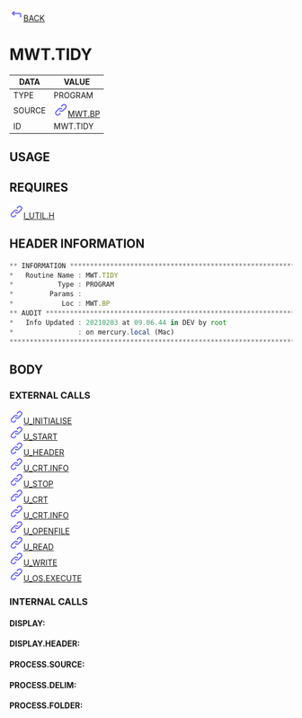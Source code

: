 <img src="../.resources/themes/unicons-line-6563ff/corner-up-left-alt.svg" alt="BACK" width="25" />[BACK](../DOCS/MWT.BP.md)  
# MWT.TIDY  
|DATA|VALUE|
| --- | --- |
|TYPE|PROGRAM|
|SOURCE|<img src="../.resources/themes/unicons-line-6563ff/link.svg" alt="MWT.BP" width="25" />[MWT.BP](../DOCS/MWT.BP.md)|
|ID|MWT.TIDY|
    
## USAGE  
  
## REQUIRES  
<img src="../.resources/themes/unicons-line-6563ff/link.svg" alt="I_UTIL.H" width="25" />[I_UTIL.H](../DOCS.PAGE/I_UTIL.H.md)  
    
## HEADER INFORMATION  
```javascript
** INFORMATION ****************************************************************
*   Routine Name : MWT.TIDY
*           Type : PROGRAM
*         Params :
*            Loc : MWT.BP
** AUDIT **********************************************************************
*   Info Updated : 20210203 at 09.06.44 in DEV by root
*                : on mercury.local (Mac)
*******************************************************************************

```
## BODY  
### EXTERNAL CALLS  
<img src="../.resources/themes/unicons-line-6563ff/link.svg" alt="U_INITIALISE" width="25" />[U_INITIALISE](../DOCS.PAGE/U_INITIALISE.md)  
<img src="../.resources/themes/unicons-line-6563ff/link.svg" alt="U_START" width="25" />[U_START](../DOCS.PAGE/U_START.md)  
<img src="../.resources/themes/unicons-line-6563ff/link.svg" alt="U_HEADER" width="25" />[U_HEADER](../DOCS.PAGE/U_HEADER.md)  
<img src="../.resources/themes/unicons-line-6563ff/link.svg" alt="U_CRT.INFO" width="25" />[U_CRT.INFO](../DOCS.PAGE/U_CRT.INFO.md)  
<img src="../.resources/themes/unicons-line-6563ff/link.svg" alt="U_STOP" width="25" />[U_STOP](../DOCS.PAGE/U_STOP.md)  
<img src="../.resources/themes/unicons-line-6563ff/link.svg" alt="U_CRT" width="25" />[U_CRT](../DOCS.PAGE/U_CRT.md)  
<img src="../.resources/themes/unicons-line-6563ff/link.svg" alt="U_CRT.INFO" width="25" />[U_CRT.INFO](../DOCS.PAGE/U_CRT.INFO.md)  
<img src="../.resources/themes/unicons-line-6563ff/link.svg" alt="U_OPENFILE" width="25" />[U_OPENFILE](../DOCS.PAGE/U_OPENFILE.md)  
<img src="../.resources/themes/unicons-line-6563ff/link.svg" alt="U_READ" width="25" />[U_READ](../DOCS.PAGE/U_READ.md)  
<img src="../.resources/themes/unicons-line-6563ff/link.svg" alt="U_WRITE" width="25" />[U_WRITE](../DOCS.PAGE/U_WRITE.md)  
<img src="../.resources/themes/unicons-line-6563ff/link.svg" alt="U_OS.EXECUTE" width="25" />[U_OS.EXECUTE](../DOCS.PAGE/U_OS.EXECUTE.md)  
### INTERNAL CALLS  
#### DISPLAY:  
  
#### DISPLAY.HEADER:  
  
#### PROCESS.SOURCE:  
  
#### PROCESS.DELIM:  
  
#### PROCESS.FOLDER:  
  
  
